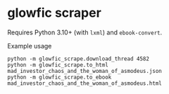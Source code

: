 # glowfic scraper

Requires Python 3.10+ (with `lxml`) and `ebook-convert`.

Example usage
```
python -m glowfic_scrape.download_thread 4582
python -m glowfic_scrape.to_html mad_investor_chaos_and_the_woman_of_asmodeus.json
python -m glowfic_scrape.to_ebook mad_investor_chaos_and_the_woman_of_asmodeus.html
```
